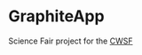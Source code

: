 # GraphiteApp

Science Fair project for the [CWSF](https://youthscience.ca/science-fairs/cwsf/edmonton-2023/)
